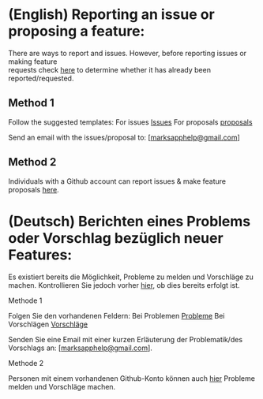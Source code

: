 # (English) Reporting an issue or proposing a feature:

There are ways to report and issues. However, before reporting issues or making feature  
requests check [here](https://github.com/hcuffy/My-Marks/issues) to determine whether
it has already been reported/requested.

## Method 1

Follow the suggested templates: For issues [Issues](https://github.com/hcuffy/My-Marks/blob/master/.github/ISSUE_TEMPLATE/bug_report.md) For proposals [proposals](https://github.com/hcuffy/My-Marks/blob/master/.github/ISSUE_TEMPLATE/feature_request.md)

Send an email with the issues/proposal to: [marksapphelp@gmail.com]

## Method 2

Individuals with a Github account can report issues & make feature proposals [here](https://github.com/hcuffy/My-Marks/issues/new/choose).

# (Deutsch) Berichten eines Problems oder Vorschlag bezüglich neuer Features:

Es existiert bereits die Möglichkeit, Probleme zu melden und Vorschläge zu machen. Kontrollieren Sie jedoch vorher [hier](https://github.com/hcuffy/My-Marks/issues), ob dies bereits erfolgt ist.

Methode 1

Folgen Sie den vorhandenen Feldern: Bei Problemen [Probleme](https://github.com/hcuffy/My-Marks/blob/master/.github/ISSUE_TEMPLATE/bug_report.md) Bei Vorschlägen [Vorschläge](https://github.com/hcuffy/My-Marks/blob/master/.github/ISSUE_TEMPLATE/feature_request.md)

Senden Sie eine Email mit einer kurzen Erläuterung der Problematik/des Vorschlags an: [marksapphelp@gmail.com].

Methode 2

Personen mit einem vorhandenen Github-Konto können auch [hier](https://github.com/hcuffy/My-Marks/issues) Probleme melden und Vorschläge machen.
